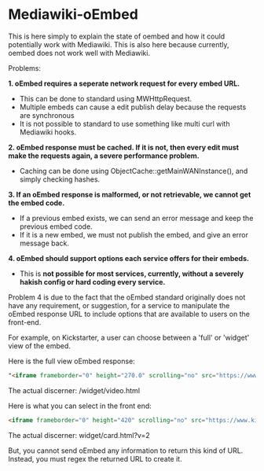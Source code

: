 # Mediawiki-oEmbed

This is here simply to explain the state of oembed and how it could potentially work with Mediawiki.
This is also here because currently, oembed does not work well with Mediawiki.

Problems:

**1. oEmbed requires a seperate network request for every embed URL.**
  * This can be done to standard using MWHttpRequest.
  * Multiple embeds can cause a edit publish delay because the requests are synchronous
  * It is not possible to standard to use something like multi curl with Mediawiki hooks.
  
**2. oEmbed response must be cached. If it is not, then every edit must make the requests again, a severe performance problem.**
  * Caching can be done using ObjectCache::getMainWANInstance(), and simply checking hashes.
  
**3. If an oEmbed response is malformed, or not retrievable, we cannot get the embed code.**
  * If a previous embed exists, we can send an error message and keep the previous embed code. 
  * If it is a new embed, we must not publish the embed, and give an error message back.
  
**4. oEmbed should support options each service offers for their embeds.**
  * This is **not possible for most services, currently, without a severely hakish config or hard coding every service.**
  

Problem 4 is due to the fact that the oEmbed standard originally does not have any requirement, or suggestion, for a service to manipulate the oEmbed response URL to include options that are available to users on the front-end.

For example, on Kickstarter, a user can choose between a 'full' or 'widget' view of the embed. 

Here is the full view oEmbed response:
```html
"<iframe frameborder="0" height="270.0" scrolling="no" src="https://www.kickstarter.com/projects/rewordable/rewordable-the-uniquely-fragmented-word-game/widget/video.html" width="480"></iframe>"
```
The actual discerner:
/widget/video.html

Here is what you can select in the front end:
```html
<iframe frameborder="0" height="420" scrolling="no" src="https://www.kickstarter.com/projects/rewordable/rewordable-the-uniquely-fragmented-word-game/widget/card.html?v=2" width="220"></iframe>
```
The actual discerner:
widget/card.html?v=2

But, you cannot send oEmbed any information to return this kind of URL. Instead, you must regex the returned URL to create it.

